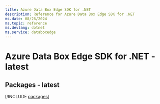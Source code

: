 ```yaml
---
title: Azure Data Box Edge SDK for .NET
description: Reference for Azure Data Box Edge SDK for .NET
ms.date: 08/26/2024
ms.topic: reference
ms.devlang: dotnet
ms.service: databoxedge
---
```

# Azure Data Box Edge SDK for .NET - latest
## Packages - latest
[!INCLUDE [packages](data-box-edge-index.md)]